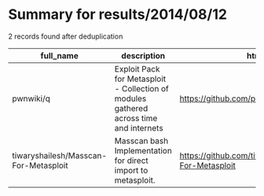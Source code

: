 
# Summary for results/2014/08/12
    
2 records found after deduplication

| full_name | description | html_url | matched_list | matched_count | pushed_at | size | stargazers_count | language | forks_count | vul_ids |
|---------------------------------------|----------------------------------------------------------------------------------------|----------------------------------------------------------|---------------------------------------------|-----------------|---------------------------|--------|--------------------|------------|---------------|-----------|
| pwnwiki/q | Exploit Pack for Metasploit - Collection of modules gathered across time and internets | https://github.com/pwnwiki/q | ['exploit', 'metasploit module OR payload'] | 2 | 2014-08-12 15:23:00+00:00 | 935 | 232 | Ruby | 83 | [] |
| tiwaryshailesh/Masscan-For-Metasploit | Masscan bash Implementation for direct import to metasploit. | https://github.com/tiwaryshailesh/Masscan-For-Metasploit | ['metasploit module OR payload'] | 1 | 2014-08-12 08:49:12+00:00 | 140 | 6 | Shell | 4 | [] |

